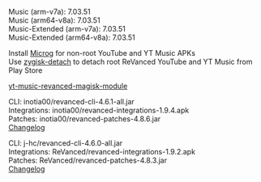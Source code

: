Music (arm-v7a): 7.03.51  
Music (arm64-v8a): 7.03.51  
Music-Extended (arm-v7a): 7.03.51  
Music-Extended (arm64-v8a): 7.03.51  

Install [Microg](https://github.com/ReVanced/GmsCore/releases) for non-root YouTube and YT Music APKs  
Use [zygisk-detach](https://github.com/j-hc/zygisk-detach) to detach root ReVanced YouTube and YT Music from Play Store  

[yt-music-revanced-magisk-module](https://github.com/HackerSinhos/yt-music-revanced-magisk-module)
  
CLI: inotia00/revanced-cli-4.6.1-all.jar  
Integrations: inotia00/revanced-integrations-1.9.4.apk  
Patches: inotia00/revanced-patches-4.8.6.jar  
[Changelog](https://github.com/inotia00/revanced-patches/releases/tag/v4.8.6)

CLI: j-hc/revanced-cli-4.6.0-all.jar  
Integrations: ReVanced/revanced-integrations-1.9.2.apk  
Patches: ReVanced/revanced-patches-4.8.3.jar  
[Changelog](https://github.com/ReVanced/revanced-patches/releases/tag/v4.8.3)  
